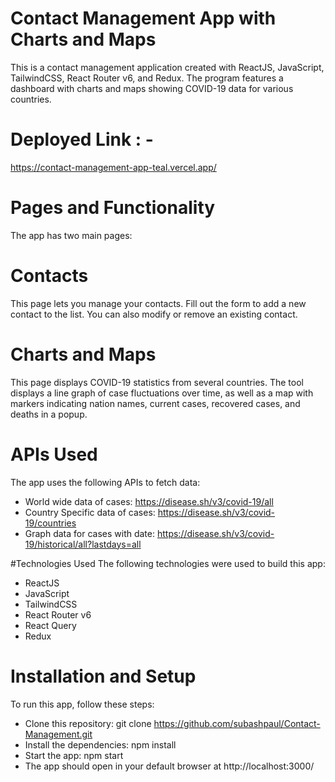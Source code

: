# Contact Management App with Charts and Maps

This is a contact management application created with ReactJS, JavaScript, TailwindCSS, React Router v6, and Redux.
The program features a dashboard with charts and maps showing COVID-19 data for various countries.

# Deployed Link : -

https://contact-management-app-teal.vercel.app/

# Pages and Functionality

The app has two main pages:

# Contacts

This page lets you manage your contacts. Fill out the form to add a new contact to the list. You can also modify or remove an existing contact.

# Charts and Maps

This page displays COVID-19 statistics from several countries. The tool displays a line graph of case fluctuations over time, as well as a map with markers indicating nation names, current cases, recovered cases, and deaths in a popup.

# APIs Used

The app uses the following APIs to fetch data:

- World wide data of cases: https://disease.sh/v3/covid-19/all
- Country Specific data of cases: https://disease.sh/v3/covid-19/countries
- Graph data for cases with date: https://disease.sh/v3/covid-19/historical/all?lastdays=all

#Technologies Used
The following technologies were used to build this app:

- ReactJS
- JavaScript
- TailwindCSS
- React Router v6
- React Query
- Redux

# Installation and Setup

To run this app, follow these steps:

- Clone this repository: git clone https://github.com/subashpaul/Contact-Management.git
- Install the dependencies: npm install
- Start the app: npm start
- The app should open in your default browser at http://localhost:3000/
